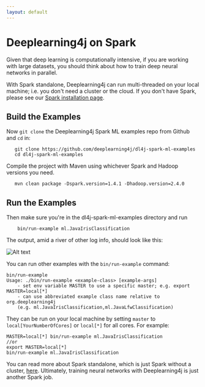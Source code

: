 ```yaml
---
layout: default
---
```


# Deeplearning4j on Spark

Given that deep learning is computationally intensive, if you are working with large datasets, you should think about how to train deep neural networks in parallel. 

With Spark standalone, Deeplearning4j can run multi-threaded on your local machine; i.e. you don't need a cluster or the cloud. If you don't have Spark, please see our [Spark installation page](../spark-intall.html).

## Build the Examples

Now `git clone` the Deeplearning4j Spark ML examples repo from Github and `cd` in:

       git clone https://github.com/deeplearning4j/dl4j-spark-ml-examples
       cd dl4j-spark-ml-examples

Compile the project with Maven using whichever Spark and Hadoop versions you need. 

       mvn clean package -Dspark.version=1.4.1 -Dhadoop.version=2.4.0

## Run the Examples

Then make sure you're in the dl4j-spark-ml-examples directory and run

        bin/run-example ml.JavaIrisClassification

The output, amid a river of other log info, should look like this:

![Alt text](../img/dl4j_iris_dataframe.png)

You can run other examples with the `bin/run-example` command:

    bin/run-example
    Usage: ./bin/run-example <example-class> [example-args]
        - set env variable MASTER to use a specific master; e.g. export MASTER=local[*]
        - can use abbreviated example class name relative to org.deeplearning4j
        (e.g. ml.JavaIrisClassification,ml.JavaLfwClassification)

They can be run on your local machine by setting `master` to `local[YourNumberOfCores]` or `local[*]` for all cores. For example: 

    MASTER=local[*] bin/run-example ml.JavaIrisClassification 
    //or
    export MASTER=local[*]
    bin/run-example ml.JavaIrisClassification

You can read more about Spark standalone, which is just Spark without a cluster, [here](http://spark.apache.org/docs/latest/spark-standalone.html). Ultimately, training neural networks with Deeplearning4j is just another Spark job. 
